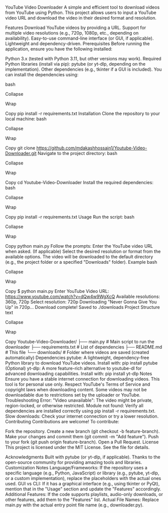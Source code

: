 YouTube Video Downloader
A simple and efficient tool to download videos from YouTube using Python. This project allows users to input a YouTube video URL and download the video in their desired format and resolution.

Features
Download YouTube videos by providing a URL.
Support for multiple video resolutions (e.g., 720p, 1080p, etc., depending on availability).
Easy-to-use command-line interface (or GUI, if applicable).
Lightweight and dependency-driven.
Prerequisites
Before running the application, ensure you have the following installed:

Python 3.x (tested with Python 3.11, but other versions may work).
Required Python libraries (install via pip):
pytube (or yt-dlp, depending on the implementation).
Other dependencies (e.g., tkinter if a GUI is included).
You can install the dependencies using:

bash

Collapse

Wrap

Copy
pip install -r requirements.txt
Installation
Clone the repository to your local machine:
bash

Collapse

Wrap

Copy
git clone https://github.com/mdakashhossain1/Youtube-Video-Downloader.git
Navigate to the project directory:
bash

Collapse

Wrap

Copy
cd Youtube-Video-Downloader
Install the required dependencies:
bash

Collapse

Wrap

Copy
pip install -r requirements.txt
Usage
Run the script:
bash

Collapse

Wrap

Copy
python main.py
Follow the prompts:
Enter the YouTube video URL when asked.
(If applicable) Select the desired resolution or format from the available options.
The video will be downloaded to the default directory (e.g., the project folder or a specified "Downloads" folder).
Example
bash

Collapse

Wrap

Copy
$ python main.py
Enter YouTube Video URL: https://www.youtube.com/watch?v=dQw4w9WgXcQ
Available resolutions: 360p, 720p
Select resolution: 720p
Downloading "Never Gonna Give You Up" in 720p...
Download complete! Saved to ./downloads
Project Structure
text

Collapse

Wrap

Copy
Youtube-Video-Downloader/
├── main.py             # Main script to run the downloader
├── requirements.txt    # List of dependencies
├── README.md           # This file
└── downloads/          # Folder where videos are saved (created automatically)
Dependencies
pytube: A lightweight, dependency-free Python library to download YouTube videos.
Install with: pip install pytube
(Optional) yt-dlp: A more feature-rich alternative to youtube-dl for advanced downloading capabilities.
Install with: pip install yt-dlp
Notes
Ensure you have a stable internet connection for downloading videos.
This tool is for personal use only. Respect YouTube's Terms of Service and copyright laws when downloading content.
Some videos may not be downloadable due to restrictions set by the uploader or YouTube.
Troubleshooting
Error: "Video unavailable": The video might be private, region-locked, or otherwise restricted.
Module not found: Verify all dependencies are installed correctly using pip install -r requirements.txt.
Slow downloads: Check your internet connection or try a lower resolution.
Contributing
Contributions are welcome! To contribute:

Fork the repository.
Create a new branch (git checkout -b feature-branch).
Make your changes and commit them (git commit -m "Add feature").
Push to your fork (git push origin feature-branch).
Open a Pull Request.
License
This project is licensed under the MIT License. See the  file for details.

Acknowledgments
Built with pytube (or yt-dlp, if applicable).
Thanks to the open-source community for providing amazing tools and libraries.
Customization Notes
Language/Frameworks: If the repository uses a specific language (e.g., Python, JavaScript) or library (e.g., pytube, yt-dlp, or a custom implementation), replace the placeholders with the actual ones used.
GUI vs CLI: If it has a graphical interface (e.g., using tkinter or PyQt), mention that in the "Usage" section and update the "Features" accordingly.
Additional Features: If the code supports playlists, audio-only downloads, or other features, add them to the "Features" list.
Actual File Names: Replace main.py with the actual entry point file name (e.g., downloader.py).
